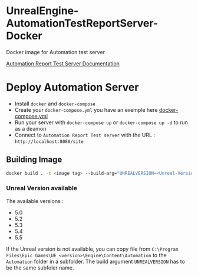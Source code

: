 # UnrealEngine-AutomationTestReportServer-Docker
Docker image for Automation test server

[Automation Report Test Server Documentation](https://dev.epicgames.com/documentation/en-us/unreal-engine/setting-up-an-automation-test-report-server)

# Deploy Automation Server

* Install `docker` and `docker-compose`
* Create your `docker-compose.yml` you have an exemple here [docker-compose.yml](docker-compose.yml)
* Run your server with `docker-compose up` or `docker-compose up -d` to run as a deamon
* Connect to `Automation Report Test server` with the URL : `http://localhost:8080/site`

## Building Image

```bash
docker build . -t <image tag> --build-arg="UNREALVERSION=<Unreal-Version>" --no-cache
``` 

### Unreal Version available

The available versions :
- 5.0
- 5.2
- 5.3
- 5.4
- 5.5

If the Unreal version is not available, you can copy file from `C:\Program Files\Epic Games\UE_<version>\Engine\Content\Automation` to the `Automation` folder in a subfolder. The build argument `UNREALVERSION` has to be the same subfoler name.